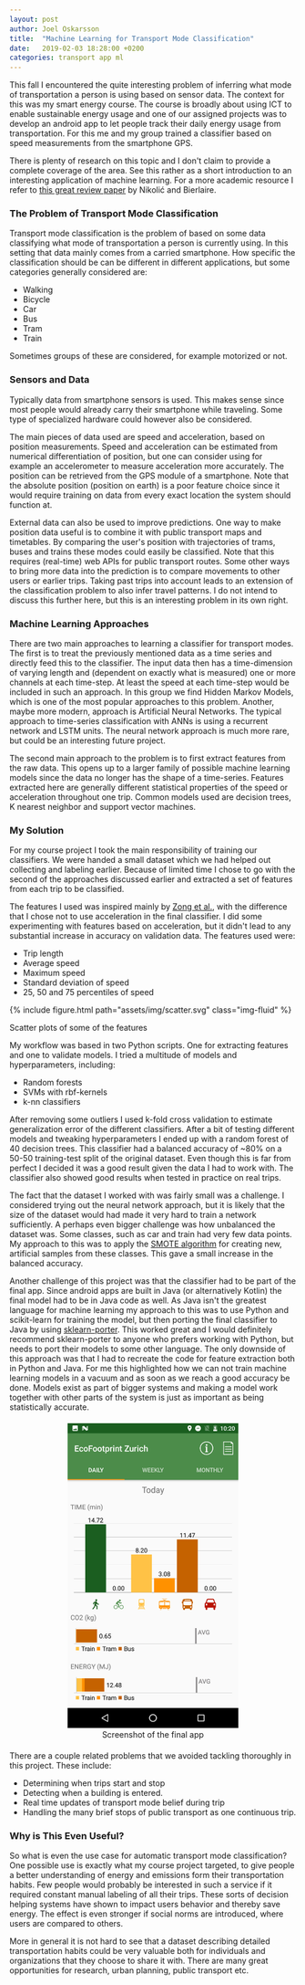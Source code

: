 ```yaml
---
layout: post
author: Joel Oskarsson
title:  "Machine Learning for Transport Mode Classification"
date:   2019-02-03 18:28:00 +0200
categories: transport app ml
---
```


This fall I encountered the quite interesting problem of inferring what mode of transportation a person is using based on sensor data.
The context for this was my smart energy  course.
The course is broadly about using ICT to enable sustainable energy usage and one of our assigned projects was to develop an android app to let people track their daily energy usage from transportation.
For this me and my group trained a classifier based on speed measurements from the smartphone GPS.

There is plenty of research on this topic and I don't claim to provide a complete coverage of the area.
See this rather as a short introduction to an interesting application of machine learning.
For a more academic resource I refer to [this great review paper](https://infoscience.epfl.ch/record/229181/) by Nikolić and Bierlaire.

### The Problem of Transport Mode Classification
Transport mode classification is the problem of based on some data classifying what mode of transportation a person is currently using.
In this setting that data mainly comes from a carried smartphone.
How specific the classification should be can be different in different applications, but some categories generally considered are:

* Walking
* Bicycle
* Car
* Bus
* Tram
* Train

Sometimes groups of these are considered, for example motorized or not.

### Sensors and Data
Typically data from smartphone sensors is used.
This makes sense since most people would already carry their smartphone while traveling.
Some type of specialized hardware could however also be considered.

The main pieces of data used are speed and acceleration, based on position measurements.
Speed and acceleration can be estimated from numerical differentiation of position, but one can consider using for example an accelerometer to measure acceleration more accurately.
The position can be retrieved from the GPS module of a smartphone.
Note that the absolute position (position on earth) is a poor feature choice since it would require training on data from every exact location the system should function at.

External data can also be used to improve predictions.
One way to make position data useful is to combine it with public transport maps and timetables.
By comparing the user's position with trajectories of trams, buses and trains these modes could easily be classified. Note that this requires (real-time) web APIs for public transport routes.
Some other ways to bring more data into the prediction is to compare movements to other users or earlier trips.
Taking past trips into account leads to an extension of the classification problem to also infer travel patterns. I do not intend to discuss this further here, but this is an interesting problem in its own right.

### Machine Learning Approaches

There are two main approaches to learning a classifier for transport modes.
The first is to treat the previously mentioned data as a time series and directly feed this to the classifier.
The input data then has a time-dimension of varying length and (dependent on exactly what is measured) one or more channels at each time-step.
At least the speed at each time-step would be included in such an approach.
In this group we find Hidden Markov Models, which is one of the most popular approaches to this problem.
Another, maybe more modern, approach is Artificial Neural Networks.
The typical approach to time-series classification with ANNs is using a recurrent network and LSTM units.
The neural network approach is much more rare, but could be an interesting future project.

The second main approach to the problem is to first extract features from the raw data.
This opens up to a larger family of possible machine learning models since the data no longer has the shape of a time-series.
Features extracted here are generally different statistical properties of the speed or acceleration throughout one trip.
Common models used are decision trees, K nearest neighbor and support vector machines.

### My Solution
For my course project I took the main responsibility of training our classifiers.
We were handed a small dataset which we had helped out collecting and labeling earlier.
Because of limited time I chose to go with the second of the approaches discussed earlier and extracted a set of features from each trip to be classified.

The features I used was inspired mainly by [Zong et al.](https://www.mdpi.com/2078-2489/6/2/212), with the difference that I chose not to use acceleration in the final classifier.
I did some experimenting with features based on acceleration, but it didn't lead to any substantial increase in accuracy on validation data.
The features used were:

* Trip length
* Average speed
* Maximum speed
* Standard deviation of speed
* 25, 50 and 75 percentiles of speed

{% include figure.html path="assets/img/scatter.svg" class="img-fluid" %}
<div class="caption">
    Scatter plots of some of the features
</div>

My workflow was based in two Python scripts. One for extracting features and one to  validate models.
I tried a multitude of models and hyperparameters, including:

* Random forests
* SVMs with rbf-kernels
* k-nn classifiers

After removing some outliers I used k-fold cross validation to estimate generalization error of the different classifiers.
After a bit of testing different models and tweaking hyperparameters I ended up with a random forest of 40 decision trees.
This classifier had a balanced accuracy of ~80% on a 50-50 training-test split of the original dataset.
Even though this is far from perfect I decided it was a good result given the data I had to work with.
The classifier also showed good results when tested in practice on real trips.

The fact that the dataset I worked with was fairly small was a challenge.
I considered trying out the neural network approach, but it is likely that the size of the dataset would had made it very hard to train a network sufficiently.
A perhaps even bigger challenge was how unbalanced the dataset was.
Some classes, such as car and train had very few data points.
My approach to this was to apply the [SMOTE algorithm](https://arxiv.org/abs/1106.1813) for creating new, artificial samples from these classes. This gave a small increase in the balanced accuracy.

Another challenge of this project was that the classifier had to be part of the final app.
Since android apps are built in Java (or alternatively Kotlin) the final model had to be in Java code as well.
As Java isn't the greatest language for machine learning my approach to this was to use Python and scikit-learn for training the model, but then porting the final classifier to Java by using [sklearn-porter](https://github.com/nok/sklearn-porter).
This worked great and I would definitely recommend sklearn-porter to anyone who prefers working with Python, but needs to port their models to some other language.
The only downside of this approach was that I had to recreate the code for feature extraction both in Python and Java.
For me this highlighted how we can not train machine learning models in a vacuum and as soon as we reach a good accuracy be done.
Models exist as part of bigger systems and making a model work together with other parts of the system is just as important as being statistically accurate.

<div style="text-align: center; margin: 20px 0px;">
    <img src="/assets/img/ecofootprint.png" width="300px" style="margin: auto">
    <div class="caption">
        Screenshot of the final app
    </div>
</div>

There are a couple related problems that we avoided tackling thoroughly in this project.
These include:

* Determining when trips start and stop
* Detecting when a building is entered.
* Real time updates of transport mode belief during trip
* Handling the many brief stops of public transport as one continuous trip.

### Why is This Even Useful?
So what is even the use case for automatic transport mode classification?
One possible use is exactly what my course project targeted, to give people a better understanding of energy and emissions form their transportation habits.
Few people would probably be interested in such a service if it required constant manual labeling of all their trips.
These sorts of decision helping systems have shown to impact users behavior and thereby save energy.
The effect is even stronger if social norms are introduced, where users are compared to others.

More in general it is not hard to see that a dataset describing detailed transportation habits could be very valuable both for individuals and organizations that they choose to share it with.
There are many great opportunities for research, urban planning, public transport etc.

